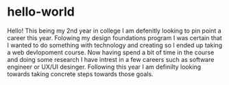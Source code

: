 # hello-world
Hello! This being my 2nd year in college I am defenitly looking to pin point a career this year. Folowing my design foundations program I was certain that I wanted to do something with technology and creating so I ended up taking a web devlopoment course. Now having spend a bit of time in the course and doing some research I have intrest in a few careers such as software engineer or UX/UI desinger. Following this year I am definilty looking towards taking concrete steps towards those goals. 